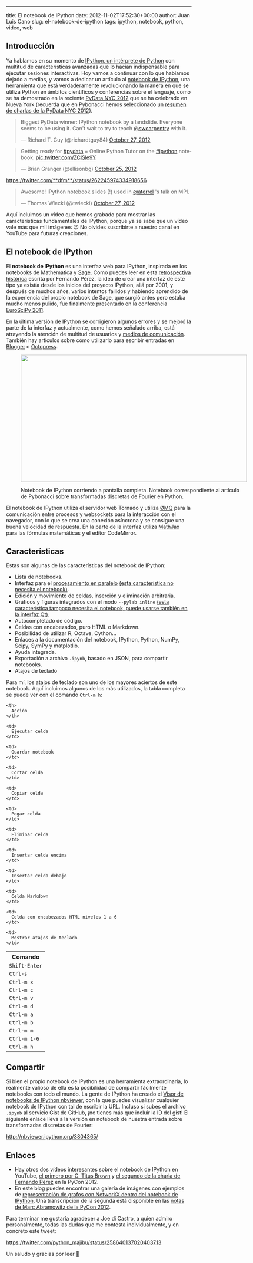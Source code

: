 ---
title: El notebook de IPython
date: 2012-11-02T17:52:30+00:00
author: Juan Luis Cano
slug: el-notebook-de-ipython
tags: ipython, notebook, python, video, web

## Introducción

Ya hablamos en su momento de [IPython, un intérprete de Python](http://pybonacci.org/2012/07/02/introduccion-a-ipython-mucho-mas-que-un-interprete-de-python/ "Introducción a IPython: mucho más que un intérprete de Python") con multitud de características avanzadas que lo hacían indispensable para ejecutar sesiones interactivas. Hoy vamos a continuar con lo que habíamos dejado a medias, y vamos a dedicar un artículo al [notebook de IPython](http://ipython.org/ipython-doc/dev/interactive/htmlnotebook.html), una herramienta que está verdaderamente revolucionando la manera en que se utiliza Python en ámbitos científicos y conferencias sobre el lenguaje, como se ha demostrado en la reciente [PyData NYC 2012](http://nyc2012.pydata.org/) que se ha celebrado en Nueva York (recuerda que en Pybonacci hemos seleccionado un [resumen de charlas de la PyData NYC 2012](http://pybonacci.org/2012/10/31/recopilacion-del-pydata-nyc-2012/ "Recopilación del PyData NYC 2012")).

<blockquote class="twitter-tweet" width="550">
  <p lang="en" dir="ltr">
    Biggest PyData winner: IPython notebook by a landslide. Everyone seems to be using it. Can't wait to try to teach <a href="https://twitter.com/swcarpentry">@swcarpentry</a> with it.
  </p>
  
  <p>
    &mdash; Richard T. Guy (@richardtguy84) <a href="https://twitter.com/richardtguy84/status/262289566009016320">October 27, 2012</a>
  </p>
</blockquote>



<blockquote class="twitter-tweet" width="550">
  <p lang="en" dir="ltr">
    Getting ready for <a href="https://twitter.com/hashtag/pydata?src=hash">#pydata</a> = Online Python Tutor on the <a href="https://twitter.com/hashtag/ipython?src=hash">#ipython</a> notebook. <a href="http://t.co/ZClSle9Y">pic.twitter.com/ZClSle9Y</a>
  </p>
  
  <p>
    &mdash; Brian Granger (@ellisonbg) <a href="https://twitter.com/ellisonbg/status/261568248993181696">October 25, 2012</a>
  </p>
</blockquote>



https://twitter.com/**dfm**/status/262245974334918656

<blockquote class="twitter-tweet" width="550">
  <p lang="en" dir="ltr">
    Awesome! IPython notebook slides (!) used in <a href="https://twitter.com/aterrel">@aterrel</a> 's talk on MPI.
  </p>
  
  <p>
    &mdash; Thomas Wiecki (@twiecki) <a href="https://twitter.com/twiecki/status/262267127510216704">October 27, 2012</a>
  </p>
</blockquote>



Aquí incluimos un vídeo que hemos grabado para mostrar las características fundamentales de IPython, porque ya se sabe que un vídeo vale más que mil imágenes 😉 No olvides suscribirte a nuestro canal en YouTube para futuras creaciones.



## El notebook de IPython

El **notebook de IPython** es una interfaz web para IPython, inspirada en los notebooks de Mathematica y [Sage](http://pybonacci.org/2012/05/06/sage-software-matematico-libre-como-alternativa/ "Sage: software matemático libre como alternativa"). Como puedes leer en esta [retrospectiva histórica](http://blog.fperez.org/2012/01/ipython-notebook-historical.html) escrita por Fernando Pérez, la idea de crear una interfaz de este tipo ya existía desde los inicios del proyecto IPython, allá por 2001, y después de muchos años, varios intentos fallidos y habiendo aprendido de la experiencia del propio notebook de Sage, que surgió antes pero estaba mucho menos pulido, fue finalmente presentado en la conferencia [EuroSciPy 2011](http://www.euroscipy.org/talk/4022).

<!--more-->

En la última versión de IPython se corrigieron algunos errores y se mejoró la parte de la interfaz y actualmente, como hemos señalado arriba, está atrayendo la atención de multitud de usuarios y [medios de comunicación](http://www.software.ac.uk/blog/2012-10-18-making-python-more-accessible-scientists-and-more-powerful). También hay artículos sobre cómo utilizarlo para escribir entradas en [Blogger](http://blog.fperez.org/2012/09/blogging-with-ipython-notebook.html) o [Octopress](http://jakevdp.github.com/blog/2012/10/04/blogging-with-ipython/).<figure id="attachment_1161" style="width: 614px" class="wp-caption aligncenter">

[<img class=" wp-image-1161" title="Notebook de IPython" alt="" src="http://pybonacci.org/wp-content/uploads/2012/11/2012-11-02-124946_1366x768_scrot.png?w=1024" width="614" height="345" srcset="https://pybonacci.es/wp-content/uploads/2012/11/2012-11-02-124946_1366x768_scrot.png 1366w, https://pybonacci.es/wp-content/uploads/2012/11/2012-11-02-124946_1366x768_scrot-300x168.png 300w, https://pybonacci.es/wp-content/uploads/2012/11/2012-11-02-124946_1366x768_scrot-1024x575.png 1024w, https://pybonacci.es/wp-content/uploads/2012/11/2012-11-02-124946_1366x768_scrot-1200x674.png 1200w" sizes="(max-width: 614px) 100vw, 614px" />](http://pybonacci.org/wp-content/uploads/2012/11/2012-11-02-124946_1366x768_scrot.png)<figcaption class="wp-caption-text">Notebook de IPython corriendo a pantalla completa. Notebook correspondiente al artículo de Pybonacci sobre transformadas discretas de Fourier en Python.</figcaption></figure> 

El notebook de IPython utiliza el servidor web Tornado y utiliza [ØMQ](http://zeromq.github.com/pyzmq/) para la comunicación entre procesos y websockets para la interacción con el navegador, con lo que se crea una conexión asíncrona y se consigue una buena velocidad de respuesta. En la parte de la interfaz utiliza [MathJax](http://www.mathjax.org/) para las fórmulas matemáticas y el editor CodeMirror.

## Características

Estas son algunas de las características del notebook de IPython:

  * Lista de notebooks.
  * Interfaz para el [procesamiento en paralelo](http://ipython.org/ipython-doc/stable/parallel/index.html) <ins datetime="2012-11-06T21:38:22+00:00">(esta característica no necesita el notebook)</ins>.
  * Edición y movimiento de celdas, inserción y eliminación arbitraria.
  * Gráficos y figuras integrados con el modo `--pylab inline` <ins datetime="2012-11-06T21:38:22+00:00">(esta característica tampoco necesita el notebook, puede usarse también en la interfaz Qt)</ins>.
  * Autocompletado de código.
  * Celdas con encabezados, puro HTML o Markdown.
  * Posibilidad de utilizar R, Octave, Cython...
  * Enlaces a la documentación del notebook, IPython, Python, NumPy, Scipy, SymPy y matplotlib.
  * Ayuda integrada.
  * Exportación a archivo `.ipynb`, basado en JSON, para compartir notebooks.
  * Atajos de teclado

<p style="text-align:left">
  Para mí, los atajos de teclado son uno de los mayores aciertos de este notebook. Aquí incluimos algunos de los más utilizados, la tabla completa se puede ver con el comando <code>Ctrl-m h</code>:
</p>

<table>
  <tr>
    <th>
      Comando
    </th>
    
    <th>
      Acción
    </th>
  </tr>
  
  <tr>
    <td>
      <code>Shift-Enter</code>
    </td>
    
    <td>
      Ejecutar celda
    </td>
  </tr>
  
  <tr>
    <td>
      <code>Ctrl-s</code>
    </td>
    
    <td>
      Guardar notebook
    </td>
  </tr>
  
  <tr>
    <td>
      <code>Ctrl-m x</code>
    </td>
    
    <td>
      Cortar celda
    </td>
  </tr>
  
  <tr>
    <td>
      <code>Ctrl-m c</code>
    </td>
    
    <td>
      Copiar celda
    </td>
  </tr>
  
  <tr>
    <td>
      <code>Ctrl-m v</code>
    </td>
    
    <td>
      Pegar celda
    </td>
  </tr>
  
  <tr>
    <td>
      <code>Ctrl-m d</code>
    </td>
    
    <td>
      Eliminar celda
    </td>
  </tr>
  
  <tr>
    <td>
      <code>Ctrl-m a</code>
    </td>
    
    <td>
      Insertar celda encima
    </td>
  </tr>
  
  <tr>
    <td>
      <code>Ctrl-m b</code>
    </td>
    
    <td>
      Insertar celda debajo
    </td>
  </tr>
  
  <tr>
    <td>
      <code>Ctrl-m m</code>
    </td>
    
    <td>
      Celda Markdown
    </td>
  </tr>
  
  <tr>
    <td>
      <code>Ctrl-m 1-6</code>
    </td>
    
    <td>
      Celda con encabezados HTML niveles 1 a 6
    </td>
  </tr>
  
  <tr>
    <td>
      <code>Ctrl-m h</code>
    </td>
    
    <td>
      Mostrar atajos de teclado
    </td>
  </tr>
</table>

## Compartir

Si bien el propio notebook de IPython es una herramienta extraordinaria, lo realmente valioso de ella es la posibilidad de compartir fácilmente notebooks con todo el mundo. La gente de IPython ha creado el [Visor de notebooks de IPython nbviewer](http://nbviewer.ipython.org/), con la que puedes visualizar cualquier notebook de IPython con tal de escribir la URL. Incluso si subes el archivo `.ipynb` al servicio Gist de GitHub, ¡no tienes más que incluir la ID del gist! El siguiente enlace lleva a la versión en notebook de nuestra entrada sobre transformadas discretas de Fourier:

<http://nbviewer.ipython.org/3804365/>

## Enlaces

  * Hay otros dos vídeos interesantes sobre el notebook de IPython en YouTube, [el primero por C. Titus Brown](http://youtu.be/HaS4NXxL5Qc) y [el segundo de la charla de Fernando Pérez](http://youtu.be/2G5YTlheCbw) en la PyCon 2012.
  * En este blog puedes encontrar una galería de imágenes con ejemplos de [representación de grafos con NetworkX dentro del notebook de IPython](http://bigsnarf.wordpress.com/2012/06/08/ipython-notebook-examples-of-youtube-html-and-networkx-visualizations/). Una transcripción de la segunda está disponible en las [notas de Marc Abramowitz de la PyCon 2012](http://pycon-2012-notes.readthedocs.org/en/latest/ipython.html).

Para terminar me gustaría agradecer a Joe di Castro, a quien admiro personalmente, todas las dudas que me contesta individualmente, y en concreto este tweet:

https://twitter.com/python_majibu/status/258640137020403713

Un saludo y gracias por leer 🙂
